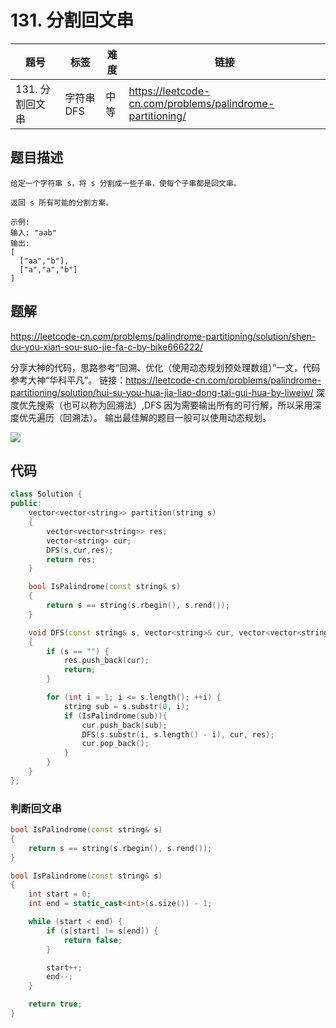 # 131. 分割回文串

| 题号 | 标签 | 难度 | 链接 |
| ----| ---- | ---- | ---- |
| 131. 分割回文串 | 字符串 DFS | 中等 | https://leetcode-cn.com/problems/palindrome-partitioning/ |

## 题目描述

```
给定一个字符串 s，将 s 分割成一些子串，使每个子串都是回文串。

返回 s 所有可能的分割方案。

示例:
输入: "aab"
输出:
[
  ["aa","b"],
  ["a","a","b"]
]
```

## 题解

https://leetcode-cn.com/problems/palindrome-partitioning/solution/shen-du-you-xian-sou-suo-jie-fa-c-by-bike666222/

分享大神的代码，思路参考“回溯、优化（使用动态规划预处理数组）”一文，代码参考大神“华科平凡”。
链接：https://leetcode-cn.com/problems/palindrome-partitioning/solution/hui-su-you-hua-jia-liao-dong-tai-gui-hua-by-liweiw/
深度优先搜索（也可以称为回溯法）,DFS
因为需要输出所有的可行解，所以采用深度优先遍历（回溯法）。
输出最佳解的题目一般可以使用动态规划。

![](https://pic.leetcode-cn.com/823467291241f84018d13b378c1254d34405613ce2a34816eef57925b77f16ef-298a80282ac3505fec3710abdc1e656c591cf7acaa3ba976151480729244b649-image.png)

## 代码

```cpp
class Solution {
public:
    vector<vector<string>> partition(string s)
    {
        vector<vector<string>> res;
        vector<string> cur;
        DFS(s,cur,res);
        return res;
    }

    bool IsPalindrome(const string& s)
    {
        return s == string(s.rbegin(), s.rend());
    }

    void DFS(const string& s, vector<string>& cur, vector<vector<string>>& res)
    {
        if (s == "") {
            res.push_back(cur);
            return;
        }

        for (int i = 1; i <= s.length(); ++i) {
            string sub = s.substr(0, i);
            if (IsPalindrome(sub)){
                cur.push_back(sub);
                DFS(s.substr(i, s.length() - i), cur, res);
                cur.pop_back();
            }
        }
    }
};
```

### 判断回文串

```cpp
bool IsPalindrome(const string& s)
{
    return s == string(s.rbegin(), s.rend());
}
```

```cpp
bool IsPalindrome(const string& s)
{
    int start = 0;
    int end = static_cast<int>(s.size()) - 1;

    while (start < end) {
        if (s[start] != s[end]) {
            return false;
        }

        start++;
        end--;
    }

    return true;
}
```


